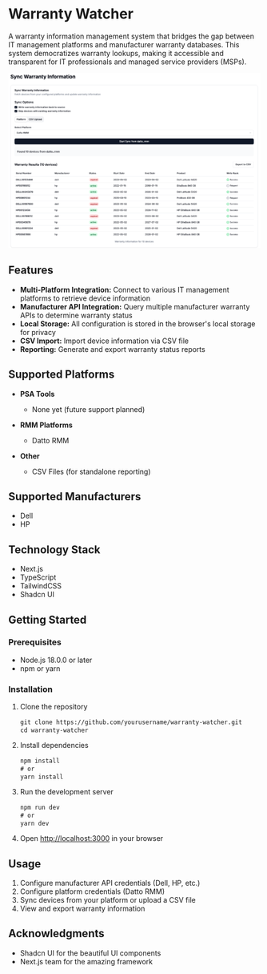 # Warranty Watcher

A warranty information management system that bridges the gap between IT management platforms and manufacturer warranty databases. This system democratizes warranty lookups, making it accessible and transparent for IT professionals and managed service providers (MSPs).


![Demo Screenshot](public/demo.png)


## Features

- **Multi-Platform Integration:** Connect to various IT management platforms to retrieve device information
- **Manufacturer API Integration:** Query multiple manufacturer warranty APIs to determine warranty status
- **Local Storage:** All configuration is stored in the browser's local storage for privacy
- **CSV Import:** Import device information via CSV file
- **Reporting:** Generate and export warranty status reports

## Supported Platforms

- **PSA Tools**
  - None yet (future support planned)

- **RMM Platforms**
  - Datto RMM

- **Other**
  - CSV Files (for standalone reporting)

## Supported Manufacturers

- Dell
- HP

## Technology Stack

- Next.js
- TypeScript
- TailwindCSS
- Shadcn UI

## Getting Started

### Prerequisites

- Node.js 18.0.0 or later
- npm or yarn

### Installation

1. Clone the repository
   ```
   git clone https://github.com/yourusername/warranty-watcher.git
   cd warranty-watcher
   ```

2. Install dependencies
   ```
   npm install
   # or
   yarn install
   ```

3. Run the development server
   ```
   npm run dev
   # or
   yarn dev
   ```

4. Open [http://localhost:3000](http://localhost:3000) in your browser

## Usage

1. Configure manufacturer API credentials (Dell, HP, etc.)
2. Configure platform credentials (Datto RMM)
3. Sync devices from your platform or upload a CSV file
4. View and export warranty information

## Acknowledgments

- Shadcn UI for the beautiful UI components
- Next.js team for the amazing framework 